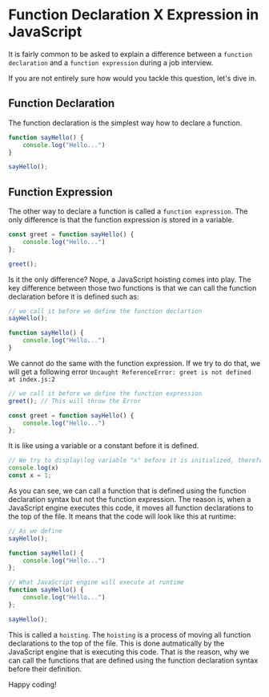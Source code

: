 # Function Declaration X Expression in JavaScript

It is fairly common to be asked to explain a difference between a `function declaration` and a `function expression` during a job interview. 

If you are not entirely sure how would you tackle this question, let's dive in.

## Function Declaration

The function declaration is the simplest way how to declare a function.

```javascript
function sayHello() {
    console.log("Hello...")
}

sayHello();
```

## Function Expression
The other way to declare a function is called a `function expression`. The only difference is that the function expression is stored in a variable.

```javascript
const greet = function sayHello() {
    console.log("Hello...")
};

greet();
```

Is it the only difference? Nope, a JavaScript hoisting comes into play. The key difference between those two functions is that we can call the function declaration before it is defined such as:

```javascript
// we call it before we define the function declartion
sayHello();

function sayHello() {
    console.log("Hello...")
}
```

We cannot do the same with the function expression. If we try to do that, we will get a following error `Uncaught ReferenceError: greet is not defined at index.js:2` 

```javascript
// we call it before we define the function expression
greet(); // This will throw the Error

const greet = function sayHello() {
    console.log("Hello...")
};
```

It is like using a variable or a constant before it is defined.
```javascript
// We try to display\log variable "x" before it is initialized, therefore it will throw the Error
console.log(x)
const x = 1;
```

As you can see, we can call a function that is defined using the function declaration syntax but not the function expression. The reason is, when a JavaScript engine executes this code, it moves all function declarations to the top of the file. It means that the code will look like this at runtime:

```javascript
// As we define
sayHello(); 

function sayHello() {
    console.log("Hello...")
};

// What JavaScript engine will execute at runtime
function sayHello() {
    console.log("Hello...")
};

sayHello(); 
```

This is called a `hoisting`. The `hoisting` is a process of moving all function declarations to the top of the file. This is done autmatically by the JavaScript engine that is executing this code. That is the reason, why we can call the functions that are defined using the function declaration syntax before their definition.  

Happy coding!